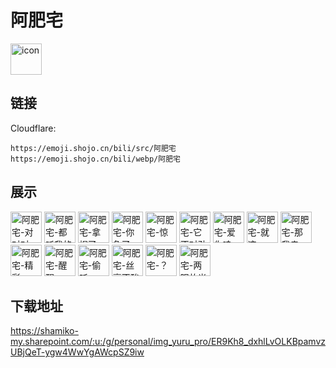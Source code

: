 # 阿肥宅
<img src="https://emoji.shojo.cn/bili/src/阿肥宅/icon.png" width="50" height="50" alt="icon">

## 链接
Cloudflare:
```
https://emoji.shojo.cn/bili/src/阿肥宅
https://emoji.shojo.cn/bili/webp/阿肥宅
```
## 展示
<img src="https://emoji.shojo.cn/bili/src/阿肥宅/阿肥宅-对对对.png" width="50" height="50" alt="阿肥宅-对对对">
<img src="https://emoji.shojo.cn/bili/src/阿肥宅/阿肥宅-都听我的.png" width="50" height="50" alt="阿肥宅-都听我的">
<img src="https://emoji.shojo.cn/bili/src/阿肥宅/阿肥宅-拿捏了.png" width="50" height="50" alt="阿肥宅-拿捏了">
<img src="https://emoji.shojo.cn/bili/src/阿肥宅/阿肥宅-你急了.png" width="50" height="50" alt="阿肥宅-你急了">
<img src="https://emoji.shojo.cn/bili/src/阿肥宅/阿肥宅-惊.png" width="50" height="50" alt="阿肥宅-惊">
<img src="https://emoji.shojo.cn/bili/src/阿肥宅/阿肥宅-它不对劲.png" width="50" height="50" alt="阿肥宅-它不对劲">
<img src="https://emoji.shojo.cn/bili/src/阿肥宅/阿肥宅-爱你哇.png" width="50" height="50" alt="阿肥宅-爱你哇">
<img src="https://emoji.shojo.cn/bili/src/阿肥宅/阿肥宅-就这.png" width="50" height="50" alt="阿肥宅-就这">
<img src="https://emoji.shojo.cn/bili/src/阿肥宅/阿肥宅-那我走.png" width="50" height="50" alt="阿肥宅-那我走">
<img src="https://emoji.shojo.cn/bili/src/阿肥宅/阿肥宅-精彩.png" width="50" height="50" alt="阿肥宅-精彩">
<img src="https://emoji.shojo.cn/bili/src/阿肥宅/阿肥宅-醒醒.png" width="50" height="50" alt="阿肥宅-醒醒">
<img src="https://emoji.shojo.cn/bili/src/阿肥宅/阿肥宅-偷听.png" width="50" height="50" alt="阿肥宅-偷听">
<img src="https://emoji.shojo.cn/bili/src/阿肥宅/阿肥宅-丝毫不酸.png" width="50" height="50" alt="阿肥宅-丝毫不酸">
<img src="https://emoji.shojo.cn/bili/src/阿肥宅/阿肥宅-？.png" width="50" height="50" alt="阿肥宅-？">
<img src="https://emoji.shojo.cn/bili/src/阿肥宅/阿肥宅-两眼放光.png" width="50" height="50" alt="阿肥宅-两眼放光">

## 下载地址

https://shamiko-my.sharepoint.com/:u:/g/personal/img_yuru_pro/ER9Kh8_dxhlLvOLKBpamvzUBjQeT-ygw4WwYgAWcpSZ9iw